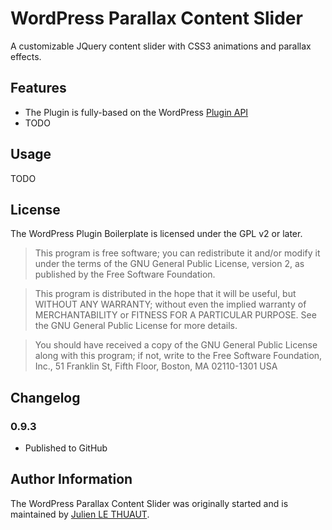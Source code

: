 # WordPress Parallax Content Slider

A customizable JQuery content slider with CSS3 animations and parallax effects.

## Features

* The Plugin is fully-based on the WordPress [Plugin API](http://codex.wordpress.org/Plugin_API)
* TODO

## Usage

TODO

## License

The WordPress Plugin Boilerplate is licensed under the GPL v2 or later.

> This program is free software; you can redistribute it and/or modify
it under the terms of the GNU General Public License, version 2, as 
published by the Free Software Foundation.

> This program is distributed in the hope that it will be useful,
but WITHOUT ANY WARRANTY; without even the implied warranty of
MERCHANTABILITY or FITNESS FOR A PARTICULAR PURPOSE.  See the
GNU General Public License for more details.

> You should have received a copy of the GNU General Public License
along with this program; if not, write to the Free Software
Foundation, Inc., 51 Franklin St, Fifth Floor, Boston, MA  02110-1301  USA

## Changelog

### 0.9.3 

* Published to GitHub

## Author Information

The WordPress Parallax Content Slider was originally started and is maintained by [Julien LE THUAUT](http://twitter.com/JulienLeThuaut/). 
